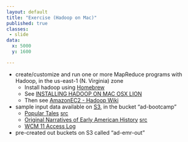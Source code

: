 ```yaml
---
layout: default
title: "Exercise (Hadoop on Mac)"
published: true
classes:
 - slide
data:
  x: 5000
  y: 1600

---
```


* create/customize and run one or more MapReduce programs with Hadoop, in the us-east-1 (N. Virginia) zone
	* Install hadoop using [Homebrew](http://mxcl.github.io/homebrew/)
	* See [INSTALLING HADOOP ON MAC OSX LION](http://ragrawal.wordpress.com/2012/04/28/installing-hadoop-on-mac-osx-lion/)
	* Then see [AmazonEC2 - Hadoop Wiki](http://wiki.apache.org/hadoop/AmazonEC2)
* sample input data available on [S3](http://aws.amazon.com/s3/), in the bucket “ad-bootcamp”
	* [Popular Tales](http://s3.amazonaws.com/ad-bootcamp/pg42839.txt) [src](http://www.gutenberg.org/ebooks/42839)
	* [Original Narratives of Early American History](http://s3.amazonaws.com/ad-bootcamp/pg42841.txt) [src](http://www.gutenberg.org/ebooks/42841)
	* [WCM 11 Access Log](http://s3.amazonaws.com/ad-bootcamp/wcm11_access_log)
* pre-created out buckets on S3 called “ad-emr-out”